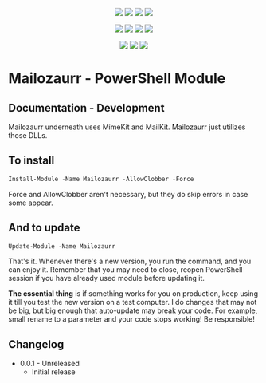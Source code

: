 <p align="center">
  <a href="https://dev.azure.com/evotecpl/Mailozaurr/_build/latest?definitionId=3"><img src="https://dev.azure.com/evotecpl/Mailozaurr/_apis/build/status/EvotecIT.Mailozaurr"></a>
  <a href="https://www.powershellgallery.com/packages/Mailozaurr"><img src="https://img.shields.io/powershellgallery/v/Mailozaurr.svg"></a>
  <a href="https://www.powershellgallery.com/packages/Mailozaurr"><img src="https://img.shields.io/powershellgallery/vpre/Mailozaurr.svg?label=powershell%20gallery%20preview&colorB=yellow"></a>
  <a href="https://github.com/EvotecIT/Mailozaurr"><img src="https://img.shields.io/github/license/EvotecIT/Mailozaurr.svg"></a>
</p>

<p align="center">
  <a href="https://www.powershellgallery.com/packages/Mailozaurr"><img src="https://img.shields.io/powershellgallery/p/Mailozaurr.svg"></a>
  <a href="https://github.com/EvotecIT/Mailozaurr"><img src="https://img.shields.io/github/languages/top/evotecit/Mailozaurr.svg"></a>
  <a href="https://github.com/EvotecIT/Mailozaurr"><img src="https://img.shields.io/github/languages/code-size/evotecit/Mailozaurr.svg"></a>
  <a href="https://www.powershellgallery.com/packages/Mailozaurr"><img src="https://img.shields.io/powershellgallery/dt/Mailozaurr.svg"></a>
</p>

<p align="center">
  <a href="https://twitter.com/PrzemyslawKlys"><img src="https://img.shields.io/twitter/follow/PrzemyslawKlys.svg?label=Twitter%20%40PrzemyslawKlys&style=social"></a>
  <a href="https://evotec.xyz/hub"><img src="https://img.shields.io/badge/Blog-evotec.xyz-2A6496.svg"></a>
  <a href="https://www.linkedin.com/in/pklys"><img src="https://img.shields.io/badge/LinkedIn-pklys-0077B5.svg?logo=LinkedIn"></a>
</p>

# Mailozaurr - PowerShell Module

## Documentation - Development

Mailozaurr underneath uses MimeKit and MailKit. Mailozaurr just utilizes those DLLs.

## To install

```powershell
Install-Module -Name Mailozaurr -AllowClobber -Force
```

Force and AllowClobber aren't necessary, but they do skip errors in case some appear.

## And to update

```powershell
Update-Module -Name Mailozaurr
```

That's it. Whenever there's a new version, you run the command, and you can enjoy it. Remember that you may need to close, reopen PowerShell session if you have already used module before updating it.

**The essential thing** is if something works for you on production, keep using it till you test the new version on a test computer. I do changes that may not be big, but big enough that auto-update may break your code. For example, small rename to a parameter and your code stops working! Be responsible!

## Changelog

- 0.0.1 - Unreleased
  - Initial release
